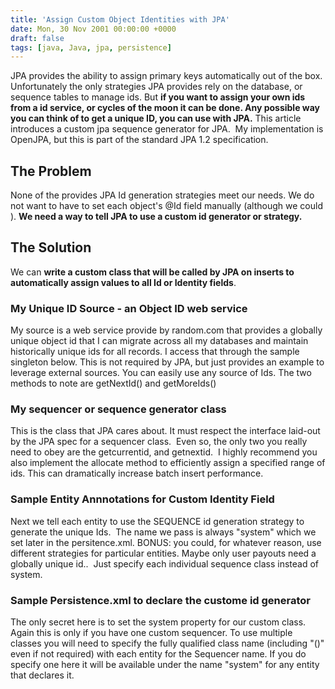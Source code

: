 ```yaml
---
title: 'Assign Custom Object Identities with JPA'
date: Mon, 30 Nov 2001 00:00:00 +0000
draft: false
tags: [java, Java, jpa, persistence]
---
```


JPA provides the ability to assign primary keys automatically out of the box. Unfortunately the only strategies JPA provides rely on the database, or sequence tables to manage ids. But **if you want to assign your own ids from a id service, or cycles of the moon it can be done. Any possible way you can think of to get a unique ID, you can use with JPA.** This article introduces a custom jpa sequence generator for JPA.  My implementation is OpenJPA, but this is part of the standard JPA 1.2 specification.

The Problem
-----------

None of the provides JPA Id generation strategies meet our needs. We do not want to have to set each object's @Id field manually (although we could ). **We need a way to tell JPA to use a custom id generator or strategy.**

The Solution
------------

We can **write a custom class that will be called by JPA on inserts to automatically assign values to all Id or Identity fields**.

### My Unique ID Source - an Object ID web service

My source is a web service provide by random.com that provides a globally unique object id that I can migrate across all my databases and maintain historically unique ids for all records. I access that through the sample singleton below. This is not required by JPA, but just provides an example to leverage external sources. You can easily use any source of Ids. The two methods to note are getNextId() and getMoreIds()

### My sequencer or sequence generator class

This is the class that JPA cares about. It must respect the interface laid-out by the JPA spec for a sequencer class.  Even so, the only two you really need to obey are the getcurrentid, and getnextid.  I highly recommend you also implement the allocate method to efficiently assign a specified range of ids. This can dramatically increase batch insert performance.

### Sample Entity Annnotations for Custom Identity Field

Next we tell each entity to use the SEQUENCE id generation strategy to generate the unique Ids.  The name we pass is always "system" which we set later in the persitence.xml. BONUS: you could, for whatever reason, use different strategies for particular entities. Maybe only user payouts need a globally unique id..  Just specify each individual sequence class instead of system.

### Sample Persistence.xml to declare the custome id generator

The only secret here is to set the system property for our custom class. Again this is only if you have one custom sequencer. To use multiple classes you will need to specify the fully qualified class name (including "()" even if not required) with each entity for the Sequencer name. If you do specify one here it will be available under the name "system" for any entity that declares it.
